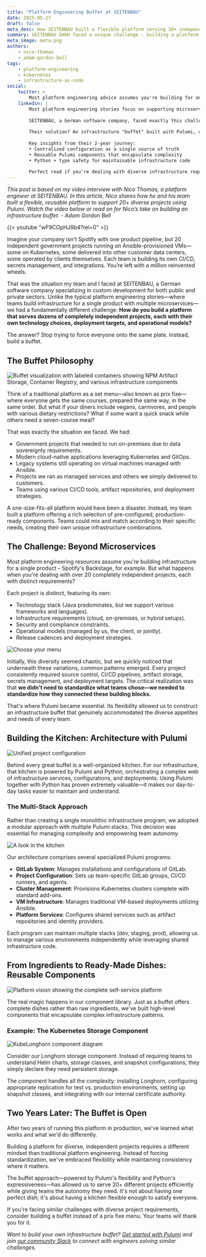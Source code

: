 ```yaml
---
title: "Platform Engineering Buffet at SEITENBAU"
date: 2025-05-27
draft: false
meta_desc: How SEITENBAU built a flexible platform serving 20+ independent projects with Pulumi's buffet approach, offering reusable components teams can mix and match.
summary: SEITENBAU GmbH faced a unique challenge - building a platform for 20+ independent projects, each with different tech stacks, deployment targets, and operational models. Instead of forcing standardization, they built an infrastructure buffet using Pulumi.
meta_image: meta.png
authors:
    - nico-thomas
    - adam-gordon-bell
tags:
    - platform-engineering
    - kubernetes
    - infrastructure-as-code
social:
    twitter: >
        Most platform engineering advice assumes you're building for one product. But what if you have 20+ independent projects with different tech stacks? SEITENBAU built an infrastructure "buffet" with Pulumi that lets teams pick what they need.
    linkedin: |
        Most platform engineering stories focus on supporting microservices for a single product—think Spotify or Netflix. But what happens when you need to support 20+ completely independent projects?
        
        SEITENBAU, a German software company, faced exactly this challenge. Government projects on-premises, cloud-native apps on Kubernetes, legacy VMs with Ansible—each with unique requirements.
        
        Their solution? An infrastructure "buffet" built with Pulumi, offering pre-configured components teams can mix and match. No forced standardization, just flexible building blocks that work together seamlessly.
        
        Key insights from their 2-year journey:
        • Centralized configuration as a single source of truth
        • Reusable Pulumi components that encapsulate complexity
        • Python + type safety for maintainable infrastructure code
        
        Perfect read if you're dealing with diverse infrastructure requirements: https://www.pulumi.com/blog/platform-engineering-buffet/
---
```

*This post is based on my video interview with Nico Thomas, a platform engineer at SEITENBAU. In this article, Nico shares how he and his team built a flexible, reusable platform to support 20+ diverse projects using Pulumi. Watch the video below or read on for Nico’s take on building an infrastructure buffet. - Adam Gordon Bell*

{{< youtube "wF9COpHJ9b4?rel=0" >}}

Imagine your company isn't Spotify with one product pipeline, but 20 independent government projects running on Ansible-provisioned VMs—some on Kubernetes, some delivered into other customer data centers, some operated by clients themselves. Each team is building its own CI/CD, secrets management, and integrations. You’re left with a million reinvented wheels.

That was the situation my team and I faced at SEITENBAU, a German software company specializing in custom development for both public and private sectors. Unlike the typical platform engineering stories—where teams build infrastructure for a single product with multiple microservices—we had a fundamentally different challenge: **How do you build a platform that serves dozens of completely independent projects, each with their own technology choices, deployment targets, and operational models?**

The answer? Stop trying to force everyone onto the same plate. Instead, build a buffet.

## The Buffet Philosophy

![Buffet visualization with labeled containers showing NPM Artifact Storage, Container Registry, and various infrastructure components](slide-02.png)

Think of a traditional platform as a set menu—also known as prix fixe—where everyone gets the same courses, prepared the same way, in the same order. But what if your diners include vegans, carnivores, and people with various dietary restrictions? What if some want a quick snack while others need a seven-course meal?

That was exactly the situation we faced. We had:

* Government projects that needed to run on-premises due to data sovereignty requirements.
* Modern cloud-native applications leveraging Kubernetes and GitOps.
* Legacy systems still operating on virtual machines managed with Ansible.
* Projects we ran as managed services and others we simply delivered to customers.
* Teams using various CI/CD tools, artifact repositories, and deployment strategies.

A one-size-fits-all platform would have been a disaster. Instead, my team built a platform offering a rich selection of pre-configured, production-ready components. Teams could mix and match according to their specific needs, creating their own unique infrastructure combinations.

## The Challenge: Beyond Microservices

Most platform engineering resources assume you're building infrastructure for a single product – Spotify's Backstage, for example. But what happens when you're dealing with over 20 completely independent projects, each with distinct requirements?

Each project is distinct, featuring its own:

* Technology stack (Java predominates, but we support various frameworks and languages).
* Infrastructure requirements (cloud, on-premises, or hybrid setups).
* Security and compliance constraints.
* Operational models (managed by us, the client, or jointly).
* Release cadences and deployment strategies.

![Choose your menu](slide-07.png)

Initially, this diversity seemed chaotic, but we quickly noticed that underneath these variations, common patterns emerged. Every project consistently required source control, CI/CD pipelines, artifact storage, secrets management, and deployment targets. The critical realization was that **we didn't need to standardize what teams chose—we needed to standardize how they connected these building blocks.**

That's where Pulumi became essential. Its flexibility allowed us to construct an infrastructure buffet that genuinely accommodated the diverse appetites and needs of every team.

## Building the Kitchen: Architecture with Pulumi

![Unified project configuration](slide-09.png)

Behind every great buffet is a well-organized kitchen. For our infrastructure, that kitchen is powered by Pulumi and Python, orchestrating a complex web of infrastructure services, configurations, and deployments. Using Pulumi together with Python has proven extremely valuable—it makes our day-to-day tasks easier to maintain and understand.

### The Multi-Stack Approach

Rather than creating a single monolithic infrastructure program, we adopted a modular approach with multiple Pulumi stacks. This decision was essential for managing complexity and empowering team autonomy.

![A look in the kitchen](slide-10.png)

Our architecture comprises several specialized Pulumi programs:

* **GitLab System**: Manages installations and configurations of GitLab.
* **Project Configuration**: Sets up team-specific GitLab groups, CI/CD runners, and agents.
* **Cluster Management**: Provisions Kubernetes clusters complete with standard add-ons.
* **VM Infrastructure**: Manages traditional VM-based deployments utilizing Ansible.
* **Platform Services**: Configures shared services such as artifact repositories and identity providers.

Each program can maintain multiple stacks (dev, staging, prod), allowing us to manage various environments independently while leveraging shared infrastructure code.

## From Ingredients to Ready-Made Dishes: Reusable Components

![Platform vision showing the complete self-service platform](slide-06.png)

The real magic happens in our component library. Just as a buffet offers complete dishes rather than raw ingredients, we've built high-level components that encapsulate complex infrastructure patterns.

### Example: The Kubernetes Storage Component

![KubeLonghorn component diagram](slide-15.png)

Consider our Longhorn storage component. Instead of requiring teams to understand Helm charts, storage classes, and snapshot configurations, they simply declare they need persistent storage.

The component handles all the complexity: installing Longhorn, configuring appropriate replication for test vs. production environments, setting up snapshot classes, and integrating with our internal certificate authority.

## Two Years Later: The Buffet is Open

After two years of running this platform in production, we've learned what works and what we'd do differently.

Building a platform for diverse, independent projects requires a different mindset than traditional platform engineering. Instead of forcing standardization, we've embraced flexibility while maintaining consistency where it matters.

The buffet approach—powered by Pulumi's flexibility and Python's expressiveness—has allowed us to serve 20+ different projects efficiently while giving teams the autonomy they need. It's not about having one perfect dish; it's about having a kitchen flexible enough to satisfy everyone.

If you're facing similar challenges with diverse project requirements, consider building a buffet instead of a prix fixe menu. Your teams will thank you for it.

*Want to build your own infrastructure buffet? [Get started with Pulumi](https://www.pulumi.com/docs/get-started/) and join [our community Slack](https://slack.pulumi.com/) to connect with engineers solving similar challenges.*

